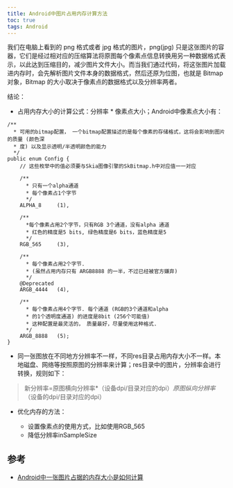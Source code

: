 ```yaml
---
title: Android中图片占用内存计算方法
toc: true
tags: Android
---
```


我们在电脑上看到的 png 格式或者 jpg 格式的图片，png(jpg) 只是这张图片的容器，它们是经过相对应的压缩算法将原图每个像素点信息转换用另一种数据格式表示，以此达到压缩目的，减少图片文件大小。而当我们通过代码，将这张图片加载进内存时，会先解析图片文件本身的数据格式，然后还原为位图，也就是 Bitmap 对象，Bitmap 的大小取决于像素点的数据格式以及分辨率两者。


结论：

- 占用内存大小的计算公式：分辨率 * 像素点大小；Android中像素点大小有：

```
/**
  * 可用的bitmap配置， 一个bitmap配置描述的是每个像素的存储格式，这将会影响到图片的质量 (颜色深
  * 度) 以及显示透明/半透明颜色的能力
  */
public enum Config {
    // 这些枚举中的值必须要与Skia图像引擎的SkBitmap.h中对应值一一对应

    /**
      * 只有一个alpha通道 
      * 每个像素占1个字节
      */
    ALPHA_8     (1),

    /**
      *每个像素占用2个字节，只有RGB 3个通道，没有alpha 通道
      * 红色的精度是5 bits, 绿色精度是6 bits，蓝色精度是5
      */
    RGB_565     (3),

    /**
      * 每个像素占用2个字节. 
      * (虽然占用内存只有 ARGB8888 的一半，不过已经被官方嫌弃)
      */
    @Deprecated
    ARGB_4444   (4),

    /**
      * 每个像素占用4个字节. 每个通道 (RGB的3个通道和alpha
      * 的1个透明度通道) 的进度是8bit (256个可能值)
      * 这种配置是最灵活的， 质量最好，尽量使用这种格式.
      */
    ARGB_8888   (5);
}
```

- 同一张图放在不同地方分辨率不一样，不同res目录占用内存大小不一样。本地磁盘、网络等按照原图的分辨率来计算；res目录中的图片，分辨率会进行转换，规则如下：

> 新分辨率=原图横向分辨率*（设备dpi/目录对应的dpi）*原图纵向分辨率*（设备的dpi/目录对应的dpi）

- 优化内存的方法：

  - 设置像素点的使用方式，比如使用RGB_565
  - 降低分辨率inSampleSize


## 参考

- [Android中一张图片占据的内存大小是如何计算](https://juejin.cn/post/6844903693230276616)